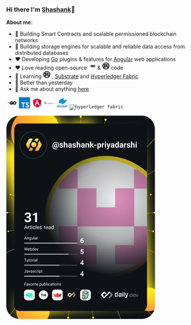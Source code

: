### Hi there I'm [Shashank](https://ssnk.in)👋

**About me**:

- 💼 Building Smart Contracts and scalable permissioned blockchain networks
- 💼 Building storage engines for scalable and reliable data access from distributed databases 
- ❤️ Developing [Go](https://go.dev/doc/effective_go) plugins & features for [Angular](https://angular.io/) web applications
- ❤️ Love reading open-source <code><img height="20" alt="go" src="https://raw.githubusercontent.com/github/explore/80688e429a7d4ef2fca1e82350fe8e3517d3494d/topics/go/go.png"></code> & <code><img height="20" alt="rust" src="https://raw.githubusercontent.com/github/explore/80688e429a7d4ef2fca1e82350fe8e3517d3494d/topics/rust/rust.png"></code> code
- 🌱 Learning <code><img height="20" alt="rust" src="https://raw.githubusercontent.com/github/explore/80688e429a7d4ef2fca1e82350fe8e3517d3494d/topics/rust/rust.png"></code> , [Substrate](https://github.com/paritytech/substrate) and [Hyperledger Fabric](https://github.com/hyperledger/fabric)
- 🤞 Better than yesterday
- 💬 Ask me about anything [here](https://linkedin.com/in/lalilalox2)

<code><img height="30" alt="go" src="https://raw.githubusercontent.com/github/explore/80688e429a7d4ef2fca1e82350fe8e3517d3494d/topics/go/go.png"></code>
<code><img height="30" alt="typescript" src="https://raw.githubusercontent.com/github/explore/80688e429a7d4ef2fca1e82350fe8e3517d3494d/topics/typescript/typescript.png"></code>
<code><img height="30" alt="angular" src="https://raw.githubusercontent.com/github/explore/80688e429a7d4ef2fca1e82350fe8e3517d3494d/topics/angular/angular.png"></code>
<code><img height="30" alt="mongodb" src="https://raw.githubusercontent.com/github/explore/80688e429a7d4ef2fca1e82350fe8e3517d3494d/topics/mongodb/mongodb.png"></code>
<code><img height="30" alt="docker" src="https://raw.githubusercontent.com/github/explore/80688e429a7d4ef2fca1e82350fe8e3517d3494d/topics/docker/docker.png"></code>
<code><img height="30" alt="hyperledger fabric" src="https://hyperledger-fabric.readthedocs.io/en/release-2.5/_images/hyperledger_fabric_logo_color.png"></code>

<a href="https://app.daily.dev/DailyDevTips"><img src="https://github.com/shashank-priyadarshi/shashank-priyadarshi/blob/master/devcard.svg" width="400" alt="Shashank Priyadarshi's Dev Card"/></a>

<!-- 
<code><img height="30" width="30" alt="substrate" src="https://github.com/paritytech/substrate/raw/master/docs/media/sub.gif"></code>
-->

<!--
**shashank-priyadarshi/shashank-priyadarshi** is a ✨ _special_ ✨ repository because its `README.md` (this file) appears on your GitHub profile.

Here are some ideas to get you started:

- 🔭 I’m currently working on ...
- 🌱 I’m currently learning ...
- 👯 I’m looking to collaborate on ...
- 🤔 I’m looking for help with ...
- 💬 Ask me about ...
- 📫 How to reach me: ...
- 😄 Pronouns: ...
- ⚡ Fun fact: ...
-->
